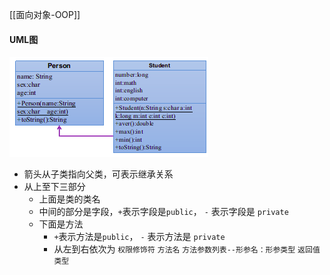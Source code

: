 [[面向对象-OOP]]
#### UML图

![](./UML.assets/UML.png)

- 箭头从子类指向父类，可表示继承关系
- 从上至下三部分 
  - 上面是类的类名
  - 中间的部分是字段，`+`表示字段是`public`， `-` 表示字段是 `private`
  - 下面是方法
    - `+`表示方法是`public`， `-` 表示方法是 `private`
    - 从左到右依次为 `权限修饰符` `方法名` `方法参数列表--形参名：形参类型` `返回值类型`

